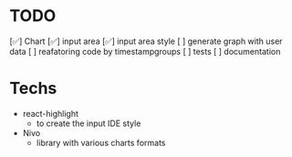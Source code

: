 # TODO
[:white_check_mark:] Chart
[:white_check_mark:] input area
[:white_check_mark:] input area style
[ ] generate graph with user data 
[ ] reafatoring code by timestampgroups
[ ] tests
[ ] documentation

# Techs
- react-highlight
  - to create the input IDE style 
- Nivo
  - library with various charts formats


